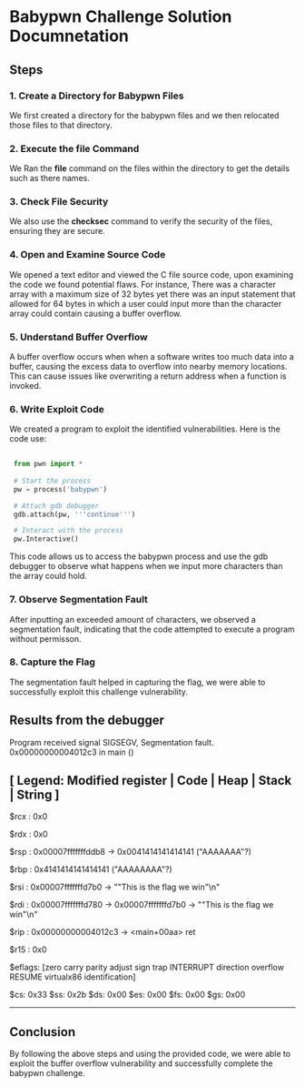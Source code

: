 # Babypwn Challenge Solution Documnetation


## Steps

### 1. Create a Directory for Babypwn Files
We first created a directory for the babypwn files and we then relocated those files to that
directory.


### 2. Execute the file Command
We Ran the **file** command on the files within the directory to get the details such as there
names.  


### 3. Check File Security
We also use the **checksec** command to verify the security of the files, ensuring they are
secure.


### 4. Open and Examine Source Code
We opened a text editor and viewed the C file source code, upon examining the code we found
potential flaws. For instance, There was a character array with a maximum size of 32 bytes
yet there was an input statement that allowed for 64 bytes in which a user could input more
than the character array could contain causing a buffer overflow.


### 5. Understand Buffer Overflow
A buffer overflow occurs when when a software writes too much data into a buffer, causing the
excess data to overflow into nearby memory locations. This can cause issues like overwriting
a return address when a function is invoked.


### 6. Write Exploit Code
We created a program to exploit the identified vulnerabilities. Here is the code use:
```python
 
 from pwn import *
 
 # Start the process
 pw = process('babypwn')

 # Attach gdb debugger
 gdb.attach(pw, '''continue''')

 # Interact with the process
 pw.Interactive()

```
This code allows us to access the babypwn process and use the gdb debugger to observe what
happens when we input more characters than the array could hold.


### 7. Observe Segmentation Fault
After inputting an exceeded amount of characters, we observed a segmentation fault, indicating
that the code attempted to execute a program without permisson.


### 8. Capture the Flag
The segmentation fault helped in capturing the flag, we were able to successfully exploit this
challenge vulnerability.
 

## Results from the debugger

Program received signal SIGSEGV, Segmentation fault.
0x00000000004012c3 in main ()

[ Legend: Modified register | Code | Heap | Stack | String ]
---------------------------------------------------------------------------------------------
$rcx   : 0x0  
               
$rdx   : 0x0  
               
$rsp   : 0x00007fffffffddb8  →  0x0041414141414141 ("AAAAAAA"?)  

$rbp   : 0x4141414141414141 ("AAAAAAAA"?)  

$rsi   : 0x00007fffffffd7b0  →  ""This is the flag we win"\n"  

$rdi   : 0x00007fffffffd780  →  0x00007fffffffd7b0  →  ""This is the flag we win"\n"  

$rip   : 0x00000000004012c3  →  <main+00aa> ret  
 
$r15   : 0x0  
               
$eflags: [zero carry parity adjust sign trap INTERRUPT direction overflow RESUME virtualx86 identification]  

$cs: 0x33 $ss: 0x2b $ds: 0x00 $es: 0x00 $fs: 0x00 $gs: 0x00  
 
---------------------------------------------------------------------------------------------



## Conclusion
By following the above steps and using the provided code, we were able to exploit the buffer
overflow vulnerability and successfully complete the babypwn challenge.
